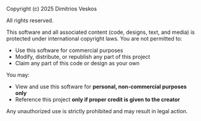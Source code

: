 Copyright (c) 2025 Dimitrios Veskos

All rights reserved.

This software and all associated content (code, designs, text, and media) is protected under international copyright laws. You are not permitted to:

- Use this software for commercial purposes
- Modify, distribute, or republish any part of this project
- Claim any part of this code or design as your own

You may:
- View and use this software for **personal, non-commercial purposes only**
- Reference this project **only if proper credit is given to the creator**

Any unauthorized use is strictly prohibited and may result in legal action.
